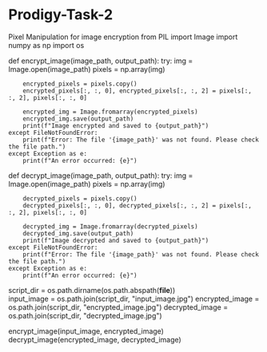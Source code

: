 # Prodigy-Task-2
Pixel Manipulation for image encryption
from PIL import Image
import numpy as np
import os

def encrypt_image(image_path, output_path):
    try:
        img = Image.open(image_path)
        pixels = np.array(img)

        encrypted_pixels = pixels.copy()
        encrypted_pixels[:, :, 0], encrypted_pixels[:, :, 2] = pixels[:, :, 2], pixels[:, :, 0]

        encrypted_img = Image.fromarray(encrypted_pixels)
        encrypted_img.save(output_path)
        print(f"Image encrypted and saved to {output_path}")
    except FileNotFoundError:
        print(f"Error: The file '{image_path}' was not found. Please check the file path.")
    except Exception as e:
        print(f"An error occurred: {e}")

def decrypt_image(image_path, output_path):
    try:
        img = Image.open(image_path)
        pixels = np.array(img)

        decrypted_pixels = pixels.copy()
        decrypted_pixels[:, :, 0], decrypted_pixels[:, :, 2] = pixels[:, :, 2], pixels[:, :, 0]

        decrypted_img = Image.fromarray(decrypted_pixels)
        decrypted_img.save(output_path)
        print(f"Image decrypted and saved to {output_path}")
    except FileNotFoundError:
        print(f"Error: The file '{image_path}' was not found. Please check the file path.")
    except Exception as e:
        print(f"An error occurred: {e}")

script_dir = os.path.dirname(os.path.abspath(__file__))  
input_image = os.path.join(script_dir, "input_image.jpg") 
encrypted_image = os.path.join(script_dir, "encrypted_image.jpg") 
decrypted_image = os.path.join(script_dir, "decrypted_image.jpg")  

encrypt_image(input_image, encrypted_image)
decrypt_image(encrypted_image, decrypted_image)
